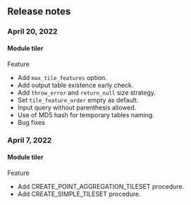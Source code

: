 ## Release notes

### April 20, 2022

#### Module tiler

Feature
- Add `max_tile_features` option.
- Add output table existence early check.
- Add `throw_error` and `return_null` size strategy.
- Set `tile_feature_order` empty as default.
- Input query without parenthesis allowed.
- Use of MD5 hash for temporary tables naming.
- Bug fixes

### April 7, 2022

#### Module tiler

Feature
- Add CREATE_POINT_AGGREGATION_TILESET procedure.
- Add CREATE_SIMPLE_TILESET procedure.

